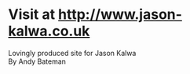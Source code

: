 
# Visit at http://www.jason-kalwa.co.uk



Lovingly produced site for Jason Kalwa  
                By Andy Bateman
